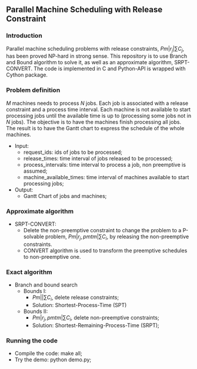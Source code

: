 ## Parallel Machine Scheduling with Release Constraint
### Introduction

Parallel machine scheduling problems with release constraints, $Pm|r_j|\sum C_j$, has been proved NP-hard in strong sense. This repository is to use Branch and Bound algorithm to solve it, as well as an approximate algorithm, SRPT-CONVERT. The code is implemented in C and Python-API is wrapped with Cython package.

### Problem definition

$M$ machines needs to process $N$ jobs. Each job is associated with a release constraint and a process time interval. Each machine is not available to start processing jobs until the available time is up to (processing some jobs not in $N$ jobs). The objective is to have the machines finish processing all jobs. The result is to have the Gantt chart to express the schedule of the whole machines. 

- Input: 
  - request_ids: ids of jobs to be processed;
  - release_times: time interval of jobs released to be processed;
  - process_intervals: time interval to process a job, non preemptive is assumed;
  - machine_available_times: time interval of machines available to start processing jobs;
- Output:
  - Gantt Chart of jobs and machines;

### Approximate algorithm

- SRPT-CONVERT:
  - Delete the non-preemptive constraint to change the problem to a P-solvable problem, $Pm|r_j, pmtm|\sum C_i$, by releasing the non-preemptive constraints.
  - CONVERT algorithm is used to transform the preemptive schedules to non-preemptive one.

### Exact algorithm

- Branch and bound search
  - Bounds I:
    -  $Pm||\sum C_i$, delete release constraints;
    - Solution: Shortest-Process-Time (SPT)
  - Bounds II:
    - $Pm|r_j, pmtm|\sum C_i$, delete non-preemptive constraints;
    - Solution: Shortest-Remaining-Process-Time (SRPT);

### Running the code

- Compile the code: make all;
- Try the demo: python demo.py;